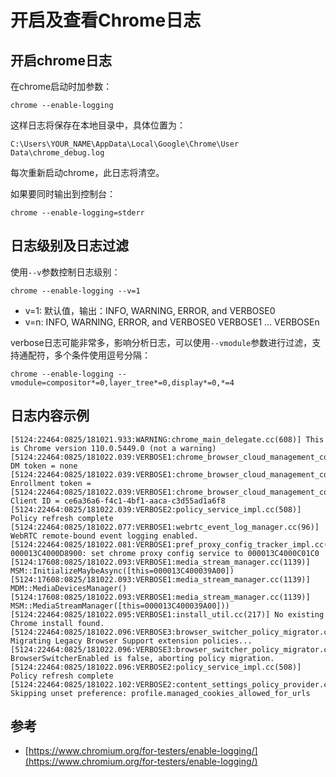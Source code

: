 # 开启及查看Chrome日志

## 开启chrome日志

在chrome启动时加参数：

```
chrome --enable-logging
```

这样日志将保存在本地目录中，具体位置为：

```
C:\Users\YOUR_NAME\AppData\Local\Google\Chrome\User Data\chrome_debug.log
```

每次重新启动chrome，此日志将清空。

如果要同时输出到控制台：

```
chrome --enable-logging=stderr
```

## 日志级别及日志过滤

使用`--v`参数控制日志级别：

```
chrome --enable-logging --v=1
```

- v=1: 默认值，输出：INFO, WARNING, ERROR, and VERBOSE0
- v=n: INFO, WARNING, ERROR, and VERBOSE0 VERBOSE1 ... VERBOSEn

verbose日志可能非常多，影响分析日志，可以使用`--vmodule`参数进行过滤，支持通配符，多个条件使用逗号分隔：

```
chrome --enable-logging --vmodule=compositor*=0,layer_tree*=0,display*=0,*=4
```

## 日志内容示例

```log
[5124:22464:0825/181021.933:WARNING:chrome_main_delegate.cc(608)] This is Chrome version 110.0.5449.0 (not a warning)
[5124:22464:0825/181022.039:VERBOSE1:chrome_browser_cloud_management_controller.cc(94)] DM token = none
[5124:22464:0825/181022.039:VERBOSE1:chrome_browser_cloud_management_controller.cc(100)] Enrollment token = 
[5124:22464:0825/181022.039:VERBOSE1:chrome_browser_cloud_management_controller.cc(101)] Client ID = ce6a36a6-f4c1-4bf1-aaca-c3d55ad1a6f8
[5124:22464:0825/181022.039:VERBOSE2:policy_service_impl.cc(508)] Policy refresh complete
[5124:22464:0825/181022.077:VERBOSE1:webrtc_event_log_manager.cc(96)] WebRTC remote-bound event logging enabled.
[5124:22464:0825/181022.081:VERBOSE1:pref_proxy_config_tracker_impl.cc(187)] 000013C4000D8900: set chrome proxy config service to 000013C4000C01C0
[5124:17608:0825/181022.093:VERBOSE1:media_stream_manager.cc(1139)] MSM::InitializeMaybeAsync([this=000013C400039A00])
[5124:17608:0825/181022.093:VERBOSE1:media_stream_manager.cc(1139)] MDM::MediaDevicesManager()
[5124:17608:0825/181022.093:VERBOSE1:media_stream_manager.cc(1139)] MSM::MediaStreamManager([this=000013C400039A00]))
[5124:22464:0825/181022.095:VERBOSE1:install_util.cc(217)] No existing Chrome install found.
[5124:22464:0825/181022.096:VERBOSE3:browser_switcher_policy_migrator.cc(51)] Migrating Legacy Browser Support extension policies...
[5124:22464:0825/181022.096:VERBOSE3:browser_switcher_policy_migrator.cc(61)] BrowserSwitcherEnabled is false, aborting policy migration.
[5124:22464:0825/181022.096:VERBOSE2:policy_service_impl.cc(508)] Policy refresh complete
[5124:22464:0825/181022.102:VERBOSE2:content_settings_policy_provider.cc(279)] Skipping unset preference: profile.managed_cookies_allowed_for_urls
```

## 参考

- [https://www.chromium.org/for-testers/enable-logging/](https://www.chromium.org/for-testers/enable-logging/)